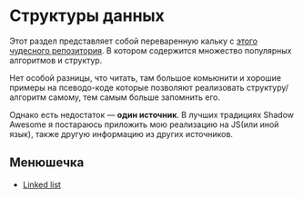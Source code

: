 # Структуры данных

Этот раздел представляет собой переваренную кальку с [этого чудесного репозитория](https://github.com/trekhleb/javascript-algorithms).
В котором содержится множество популярных алгоритмов и структур.  

Нет особой разницы, что читать, там большое комьюнити и хорошие примеры на псеводо-коде которые позволяют
реализовать структуру/алгоритм самому, тем самым больше запомнить его.  

Однако есть недостаток — **один источник**. В лучших традициях Shadow Awesome я постараюсь приложить мою реализацию
на JS(или иной язык), также другую информацию из других источников.  

## Менюшечка
- [Linked list](/data-structures/linked-list/)